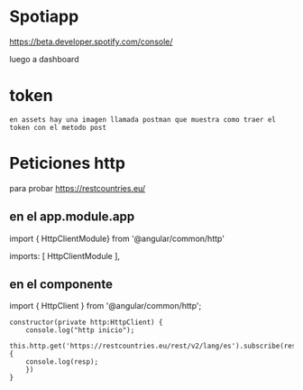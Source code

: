 # Spotiapp

https://beta.developer.spotify.com/console/

luego a dashboard
# token
    en assets hay una imagen llamada postman que muestra como traer el token con el metodo post
# Peticiones http

para probar
https://restcountries.eu/

## en el app.module.app

import { HttpClientModule} from '@angular/common/http'

  imports: [
    HttpClientModule
  ],

## en el componente 

  import { HttpClient } from '@angular/common/http';
 
    constructor(private http:HttpClient) { 
        console.log("http inicio");
        this.http.get('https://restcountries.eu/rest/v2/lang/es').subscribe(resp=>{
        console.log(resp);
        })
    }
